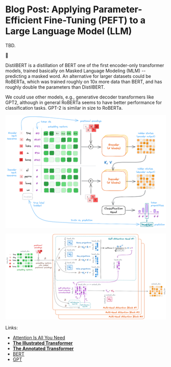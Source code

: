 # Blog Post: Applying Parameter-Efficient Fine-Tuning (PEFT) to a Large Language Model (LLM)

TBD.

:construction:

DistilBERT is a distillation of BERT one of the first encoder-only transformer models, trained basically on Masked Language Modeling (MLM) -- predicting a masked word.
An alternative for larger datasets could be RoBERTa, which was trained roughly on 10x more data than BERT, and has roughly double the parameters than DistilBERT.

We could use other models, e.g., generative decoder transformers like GPT2, although in general RoBERTa seems to have better performance for classification tasks.
GPT-2 is similar in size to RoBERTa.

![LLM Architecture Simplified](./assets/llm_simplified.png)

![LLM Attention](./assets/llm_attention_architecture.png)

Links:

- [Attention Is All You Need](https://arxiv.org/abs/1706.03762)
- **[The Illustrated Transformer](https://jalammar.github.io/illustrated-transformer/)**
- **[The Annotated Transformer](https://nlp.seas.harvard.edu/annotated-transformer/)**
- [BERT](https://arxiv.org/abs/1810.04805)
- [GPT](https://openai.com/index/language-unsupervised/)

<!--

Excalidraw:

```bash
# Log in/out to Docker Hub
docker logout
docker login

# Pull the official image (first time)
docker pull excalidraw/excalidraw

# Start app
docker run --rm -dit --name excalidraw -p 5001:80 excalidraw/excalidraw:latest
# Open browser at http://localhost:5001

# Stop
docker stop excalidraw
docker rm excalidraw
docker ps
```

-->